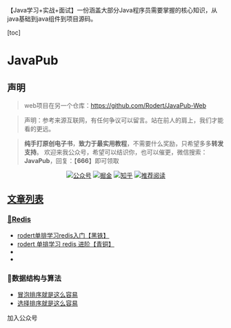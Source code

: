 【Java学习+实战+面试】一份涵盖大部分Java程序员需要掌握的核心知识，从java基础到java组件到项目源码。

[toc]

# JavaPub

## 声明

> web项目在另一个仓库：https://github.com/Rodert/JavaPub-Web



>声明：参考来源互联网，有任何争议可以留言。站在前人的肩上，我们才能看的更远。



>**纯手打原创电子书**，**致力于最实用教程**，不需要什么奖励，只希望多多**转发支持**。
欢迎来我公众号，希望可以结识你，也可以催更，微信搜索：**JavaPub**，回复：【**666**】即可领取



<p align="center">
  <a href="#公众号"><img src="https://img.shields.io/badge/关注公众号-JavaPub-blue.svg" alt="公众号"></a>
  <a href="https://juejin.im/user/5c00ce5a5188256d9832cb5f"><img src="https://img.shields.io/badge/关注-掘金-lightgrey.svg" alt="掘金"></a>
  <a href="https://www.zhihu.com/people/zhui-ma-7-49"><img src="https://img.shields.io/badge/关注-知乎-critical.svg" alt="知乎"></a>
  <a href="https://github.com/ZhongFuCheng3y/JavaSystem"><img src="https://img.shields.io/badge/推荐阅读-文章-brightgreen.svg" alt="推荐阅读"></a>
  <a href="">	
</p>



## 文章列表

###  :ring:Redis  ###

- [rodert单排学习redis入门【黑铁】](https://mp.weixin.qq.com/s/lpYemCdb1KsE32UTTdxuxg)
- [rodert 单排学习 redis 进阶【青铜】](https://mp.weixin.qq.com/s/S2qZiJG-_HgW3ET9Sl0EAg)
- []()
- 

###  :pencil:数据结构与算法  ###

- [冒泡排序就是这么容易](https://mp.weixin.qq.com/s/ptxxmbfqndZeFHAfm3hdkw)
- [选择排序就是这么容易](https://mp.weixin.qq.com/s/EirRqU1F6Zv0JLIfjJyC6w)



























<a name="公众号">加入公众号</a>